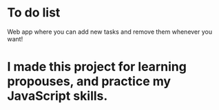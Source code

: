 # To do list
Web app where you can add new tasks and remove them whenever you want!

# I made this project for learning propouses, and practice my JavaScript skills.
